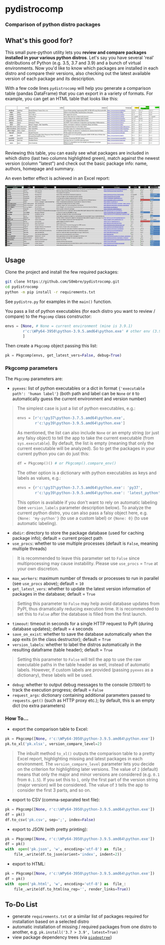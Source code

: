 
# pydistrocomp
### Comparison of python distro packages

## What's this good for?
This small pure-python utility lets you **review and compare packages installed in your various python distros**. Let's say you have several 'real' distributions of Python (e.g. 3.5, 3.7 and 3.9) and a bunch of virtual environments. Now you'd like to know which packages are installed in each distro and compare their versions, also checking out the latest available version of each package and its description. 

With a few code lines `pydistrocomp` will help you generate a comparison table (pandas DataFrame) that you can export in a variety of formats. For example, you can get an HTML table that looks like this:

![](https://github.com/S0mbre/pydistrocomp/blob/main/screenshots/screen01.jpg)

Reviewing this table, you can easily see what packages are included in which distro (last two columns highlighted green), match against the newest version (column "latest") and check out the basic package info: name, authors, homepage and summary.

An even better effect is achieved in an Excel report:

![](https://github.com/S0mbre/pydistrocomp/blob/main/screenshots/screen02.jpg)

## Usage
Clone the project and install the few required packages:
```bash
git clone https://github.com/S0mbre/pydistrocomp.git
cd pydistrocomp
python -m pip install -r requirements.txt
```

See `pydistro.py` for examples in the `main()` function. 

You pass a list of python executables (for each distro you want to review / compare) to the `Pkgcomp` class constructor:
```python
envs = [None, # None = current environment (mine is 3.9.1)
        r'c:\WPy64-3950\python-3.9.5.amd64\python.exe' # other env (3.9.5)
        ]
```

Then create a `Pkgcomp` object passing this list:
```python
pk = Pkgcomp(envs, get_latest_vers=False, debug=True)
```

### Pkgcomp parameters
The `Pkgcomp` parameters are:
- `pyexes`: list of python executables or a dict in format `{'executable path': 'human label'}` (both path and label can be `None` or `0` to automatically guess the current environment and version number)
> The simplest case is just a list of python executables, e.g.:
> ```python
> envs = [r'c:\py37\python-3.7.5.amd64\python.exe', 
>         r'c:\py39\python-3.9.5.amd64\python.exe']
> ```
> As mentioned, the list can also include `None` or an empty string (or just any falsy object) to tell the app to take the current executable (from `sys.executable`). By default, the list is empty (meaning that only the current executable will be analyzed). So to get the packages in your current python you can do just this:
> ```python
> df = Pkgcomp()() # or Pkgcomp().compare_env()
> ```
> The other option is a dictionary with python executables as keys and labels as values, e.g.:
> ```python
> envs = {r'c:\py37\python-3.7.5.amd64\python.exe': 'py37',
>         r'c:\py39\python-3.9.5.amd64\python.exe': 'latest_python'}
> ```
> This option is available if you don't want to rely on automatic labeling (see `version_labels` parameter description below). To analyze the current python distro, you can also pass a falsy object here, e.g. `{None: 'my-python'}` (to use a custom label) or `{None: 0}` (to use automatic labeling).
- `dbdir`: directory to store the package database (used for caching package info); default = current project path
- `use_procs`: whether to use multiple processes (default is `False`, meaning multiple threads)
> It is recommended to leave this parameter set to `False` since multiprocessing may cause instability. Please use `use_procs` = `True` at your own discretion.
- `max_workers`: maximum number of threads or processes to run in parallel (see `use_procs` above); default = `10`
- `get_latest_vers`: whether to update the latest version information of packages in the database; default = `True`
> Setting this parameter to `False` may help avoid database updates from PyPI, thus dramatically reducing execution time. It is recommended to set this to `False` after the database is filled from the first launch.
- `timeout`: timeout in seconds for a single HTTP request to PyPI (during database updates); default = `4` seconds
- `save_on_exist`: whether to save the database automatically when the app exits (in the class destructor); default = `True`
- `version_labels`: whether to label the distros automatically in the resulting dataframe (table header); default = `True`
> Setting this parameter to `False` will tell the app to use the raw executable paths in the table header as well, instead of automatic labels. However, if custom labels are provided (passing `pyexes` as a dictionary), these labels will be used.
- `debug`: whether to output debug messages to the console (`STDOUT`) to track the execution progress; default = `False`
- `request_args`: dictionary containing additional parameters passed to `requests.get()` (such as HTTP proxy etc.); by default, this is an empty dict (no extra parameters)

### How To...
- export the comparison table to Excel:
```python
pk = Pkgcomp([None, r'c:\WPy64-3950\python-3.9.5.amd64\python.exe'])
pk.to_xl('pk.xlsx', version_compare_level=2)
```
> The inbuilt method `to_xl()` outputs the comparison table to a pretty Excel report, highlighting missing and latest packages in each environment.
> The `version_compare_level` parameter lets you decide on the criterion for highlighting later versions. The value of `2` (default) means that only the major and minor versions are considered (e.g. `0.1` from `0.1.5`).
> If you set this to `1`, only the first part of the version string (major version) will be considered. The value of `3` tells the app to consider the first 3 parts, and so on.

- export to CSV (comma-separated text file):
```python
pk = Pkgcomp([None, r'c:\WPy64-3950\python-3.9.5.amd64\python.exe'])
df = pk()
df.to_csv('pk.csv', sep=';', index=False)
```
- export to JSON (with pretty printing):
```python
pk = Pkgcomp([None, r'c:\WPy64-3950\python-3.9.5.amd64\python.exe'])
df = pk()
with  open('pk.json', 'w', encoding='utf-8') as  file_:
    file_.write(df.to_json(orient='index', indent=2))
```
- export to HTML:
```python
pk = Pkgcomp([None, r'c:\WPy64-3950\python-3.9.5.amd64\python.exe'])
df = pk()
with  open('pk.html', 'w', encoding='utf-8') as  file_:
    file_.write(df.to_html(na_rep='', render_links=True))
```

## To-Do List
- generate `requirements.txt` or a similar list of packages required for installation based on a selected distro
- automatic installation of missing / required packages from one distro to another, e.g. 
`pk.install('3.7 > 3.9', latest=True)`
- view package dependency trees (via [`pipdeptree`](https://github.com/naiquevin/pipdeptree))
